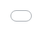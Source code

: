 ```yaml
---
layout: post
title: "방탄소년단은 2021년 겨울 패키지로 팬들이 들썩이면서 전 세계 트렌드가 이어지고 있다."
author: "undefined"
thumbnail: "https://www.allkpop.com/upload/2021/01/content/261401/thumb/1611687674-image.png"
tags: 
---
```



![image](https://www.allkpop.com/upload/2021/01/content/261401/1611687674-image.png)

지난 1월 26일 방탄소년단이 2021년 겨울 패키지 티저 영상을 공개했다.

영상에는 7명의 멤버들이 팬들을 위해 2021년 겨울 패키지를 준비하면서 겨울눈을 즐기는 모습이 담겼다.

많은 팬들은 영화 촬영지가 방탄소년단의 `봄날` 뮤직비디오와 호평을 받은 드라마 `도깨비`가 촬영된 주문진 해수욕장에 있다는 것을 알아챘다.


<div class="video_wrapper" style="padding-top: 56.25%;">
    <iframe width="100%" height="100%" src="//www.youtube.com/embed/1LMz6hgQtBM" frameborder="0" allowfullscreen="" style="position: absolute; top: 0px; left: 0px; width: 100%; height: 100%;"></iframe>
</div>


티저 영상이 공개되자마자 팬들은 이를 트위터 등 SNS로 가져가 동영상에서 캡처한 다양한 콘텐츠를 공유하며 흥분을 나눴다. 일부에서는 `도깨비` 소개 클립으로 방탄소년단 겨울 패키지 티저를 편집하는 데 자신의 재능을 사용하기도 했다.


<div class="video_wrapper" style="padding-top: 56.25%;">
    <iframe id="twitter-widget-0" scrolling="no" frameborder="0" allowtransparency="true" allowfullscreen="true" class="" style="position: static; visibility: visible; width: 550px; height: 512px; display: block; flex-grow: 1;" title="Twitter Tweet" src="https://platform.twitter.com/embed/index.html?creatorScreenName=allkpop&amp;dnt=false&amp;embedId=twitter-widget-0&amp;frame=false&amp;hideCard=false&amp;hideThread=false&amp;id=1354092424990089216&amp;lang=en&amp;origin=https%3A%2F%2Fwww.allkpop.com%2Farticle%2F2021%2F01%2Fbts-trends-worldwide-as-fans-are-excited-for-their-2021-winter-package&amp;siteScreenName=allkpop&amp;theme=light&amp;widgetsVersion=ed20a2b%3A1601588405575&amp;width=550px" data-tweet-id="1354092424990089216"></iframe>
</div>



<div class="video_wrapper" style="padding-top: 56.25%;">
    <iframe id="twitter-widget-1" scrolling="no" frameborder="0" allowtransparency="true" allowfullscreen="true" class="" style="position: static; visibility: visible; width: 550px; height: 558px; display: block; flex-grow: 1;" title="Twitter Tweet" src="https://platform.twitter.com/embed/index.html?creatorScreenName=allkpop&amp;dnt=false&amp;embedId=twitter-widget-1&amp;frame=false&amp;hideCard=false&amp;hideThread=false&amp;id=1354123899307319297&amp;lang=en&amp;origin=https%3A%2F%2Fwww.allkpop.com%2Farticle%2F2021%2F01%2Fbts-trends-worldwide-as-fans-are-excited-for-their-2021-winter-package&amp;siteScreenName=allkpop&amp;theme=light&amp;widgetsVersion=ed20a2b%3A1601588405575&amp;width=550px" data-tweet-id="1354123899307319297"></iframe>
</div>



<div class="video_wrapper" style="padding-top: 56.25%;">
    <iframe id="twitter-widget-2" scrolling="no" frameborder="0" allowtransparency="true" allowfullscreen="true" class="" style="position: static; visibility: visible; width: 550px; height: 738px; display: block; flex-grow: 1;" title="Twitter Tweet" src="https://platform.twitter.com/embed/index.html?creatorScreenName=allkpop&amp;dnt=false&amp;embedId=twitter-widget-2&amp;frame=false&amp;hideCard=false&amp;hideThread=false&amp;id=1354142724211937280&amp;lang=en&amp;origin=https%3A%2F%2Fwww.allkpop.com%2Farticle%2F2021%2F01%2Fbts-trends-worldwide-as-fans-are-excited-for-their-2021-winter-package&amp;siteScreenName=allkpop&amp;theme=light&amp;widgetsVersion=ed20a2b%3A1601588405575&amp;width=550px" data-tweet-id="1354142724211937280"></iframe>
</div>


순식간에 전 세계적으로 `겨울 패키지`와 `방탄소년단`이라는 키워드가 유행했고, 웹에는 7인조 K팝 배우들의 사진이 가득했다.


<div class="video_wrapper" style="padding-top: 56.25%;">
    <iframe id="twitter-widget-3" scrolling="no" frameborder="0" allowtransparency="true" allowfullscreen="true" class="" style="position: static; visibility: visible; width: 550px; height: 466px; display: block; flex-grow: 1;" title="Twitter Tweet" src="https://platform.twitter.com/embed/index.html?creatorScreenName=allkpop&amp;dnt=false&amp;embedId=twitter-widget-3&amp;frame=false&amp;hideCard=false&amp;hideThread=false&amp;id=1354144831497449474&amp;lang=en&amp;origin=https%3A%2F%2Fwww.allkpop.com%2Farticle%2F2021%2F01%2Fbts-trends-worldwide-as-fans-are-excited-for-their-2021-winter-package&amp;siteScreenName=allkpop&amp;theme=light&amp;widgetsVersion=ed20a2b%3A1601588405575&amp;width=550px" data-tweet-id="1354144831497449474"></iframe>
</div>



<div class="video_wrapper" style="padding-top: 56.25%;">
    <iframe id="twitter-widget-4" scrolling="no" frameborder="0" allowtransparency="true" allowfullscreen="true" class="" style="position: static; visibility: visible; width: 550px; height: 348px; display: block; flex-grow: 1;" title="Twitter Tweet" src="https://platform.twitter.com/embed/index.html?creatorScreenName=allkpop&amp;dnt=false&amp;embedId=twitter-widget-4&amp;frame=false&amp;hideCard=false&amp;hideThread=false&amp;id=1354144848404762630&amp;lang=en&amp;origin=https%3A%2F%2Fwww.allkpop.com%2Farticle%2F2021%2F01%2Fbts-trends-worldwide-as-fans-are-excited-for-their-2021-winter-package&amp;siteScreenName=allkpop&amp;theme=light&amp;widgetsVersion=ed20a2b%3A1601588405575&amp;width=550px" data-tweet-id="1354144848404762630"></iframe>
</div>



<div class="video_wrapper" style="padding-top: 56.25%;">
    <iframe id="twitter-widget-5" scrolling="no" frameborder="0" allowtransparency="true" allowfullscreen="true" class="" style="position: static; visibility: visible; width: 550px; height: 1002px; display: block; flex-grow: 1;" title="Twitter Tweet" src="https://platform.twitter.com/embed/index.html?creatorScreenName=allkpop&amp;dnt=false&amp;embedId=twitter-widget-5&amp;frame=false&amp;hideCard=false&amp;hideThread=false&amp;id=1354143541149241347&amp;lang=en&amp;origin=https%3A%2F%2Fwww.allkpop.com%2Farticle%2F2021%2F01%2Fbts-trends-worldwide-as-fans-are-excited-for-their-2021-winter-package&amp;siteScreenName=allkpop&amp;theme=light&amp;widgetsVersion=ed20a2b%3A1601588405575&amp;width=550px" data-tweet-id="1354143541149241347"></iframe>
</div>



<div class="video_wrapper" style="padding-top: 56.25%;">
    <iframe id="twitter-widget-6" scrolling="no" frameborder="0" allowtransparency="true" allowfullscreen="true" class="" style="position: static; visibility: visible; width: 550px; height: 466px; display: block; flex-grow: 1;" title="Twitter Tweet" src="https://platform.twitter.com/embed/index.html?creatorScreenName=allkpop&amp;dnt=false&amp;embedId=twitter-widget-6&amp;frame=false&amp;hideCard=false&amp;hideThread=false&amp;id=1354142702946840576&amp;lang=en&amp;origin=https%3A%2F%2Fwww.allkpop.com%2Farticle%2F2021%2F01%2Fbts-trends-worldwide-as-fans-are-excited-for-their-2021-winter-package&amp;siteScreenName=allkpop&amp;theme=light&amp;widgetsVersion=ed20a2b%3A1601588405575&amp;width=550px" data-tweet-id="1354142702946840576"></iframe>
</div>
